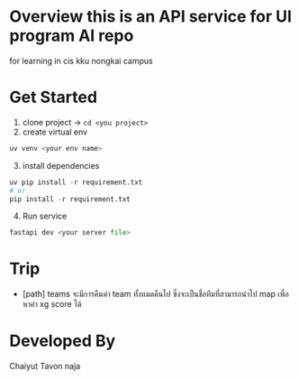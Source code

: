 # Overview this is an API service for UI program AI repo
for learning in cis kku nongkai campus

# Get Started
1. clone project -> `cd <you project>`
2. create virtual env
```python
uv venv <your env name>
```
3. install dependencies
```python
uv pip install -r requirement.txt
# or
pip install -r requirement.txt
```
4. Run service
```python
fastapi dev <your server file>
```

# Trip
- [path] teams จะมีการคืนค่า team ทั้งหมดคืนไป ซึ่งจะเป็นชื่อทีมที่สามารถนำไป map เพื่อหาค่า xg score ได้

# Developed By 
Chaiyut Tavon naja
